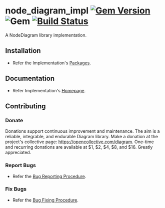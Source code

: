 # node_diagram_impl [![Gem Version](https://badge.fury.io/rb/node_diagram_impl.svg)](https://badge.fury.io/rb/node_diagram_impl) ![Gem](https://img.shields.io/gem/dt/node_diagram_impl) [![Build Status](https://travis-ci.com/Diligent-Software-LLC/node_diagram_impl.svg?branch=master)](https://travis-ci.com/Diligent-Software-LLC/node_diagram_impl)

A NodeDiagram library implementation.

## Installation

- Refer the Implementation's 
[Packages](https://docs.diligentsoftware.org/diagram-1/node/packages#implementation).

## Documentation

- Refer Implementation's 
[Homepage](https://docs.diligentsoftware.org/diagram-1/node/implementation).

## Contributing

### Donate

Donations support continuous improvement and maintenance. The aim is a reliable,
integrable, and endurable Diagram library. Make a donation at the project's 
collective page: https://opencollective.com/diagram. One-time and recurring 
donations are available at $1, $2, $4, $8, and $16. Greatly appreciated.

### Report Bugs

- Refer the 
[Bug Reporting Procedure](https://github.com/Diligent-Software-LLC/node_diagram_impl/issues/1).

### Fix Bugs

- Refer the 
[Bug Fixing Procedure](https://github.com/Diligent-Software-LLC/node_diagram_impl/issues/2).
